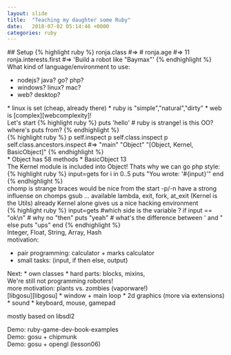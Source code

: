 ```yaml
---
layout: slide
title:  "Teaching my daughter some Ruby"
date:   2018-07-02 05:14:46 +0000
categories: ruby
---
```




<section markdown="1">
## Setup
{% highlight ruby %}
ronja.class
#=> #<Child>
ronja.age
#=> 11
ronja.interests.first
#=> 'Build a robot like "Baymax"'
{% endhighlight %}
</section>

<section markdown="1">
 What kind of language/environment to use:

 * nodejs? java? go? php?
 * windows? linux? mac?
 * web? desktop?
</section>

<section markdown="1">
 * linux is set (cheap, already there)
 * ruby is "simple","natural","dirty"
 * web is [complex][webcomplexity]!

 [webcomplexity]: https://github.com/kamranahmedse/developer-roadmap
</section>

<section markdown="1">
Let's start
{% highlight ruby %}
puts 'hello' # ruby is strange! is this OO? where's puts from?
{% endhighlight %}
</section>

<section markdown="1">
{% highlight ruby %}
p self.inspect
p self.class.inspect
p self.class.ancestors.inspect
#=>
"main"
"Object"
"[Object, Kernel, BasicObject]"
{% endhighlight %}

<aside class="notes" markdown="1">
 * Object has 58 methods
 * BasicObject 13
</aside>
</section>


<section markdown="1">
The Kernel module is included into Object! Thats why we can go php style:
{% highlight ruby %}
input=gets
for i in 0..5
  puts "You wrote: '#{input}'"
end
{% endhighlight %}
<aside class="notes" markdown="1">
 chomp is strange
 braces would be nice from the start
 -p/-n have a strong influense on chomps gsub ... available
 lambda, exit, fork, at_exit (Kernel is the Utils)
 already Kernel alone gives us a nice hacking environment
</aside>
</section>

<section markdown="1">
{% highlight ruby %}
 input=gets  #which side is the variable ?
 if input == "ok\n"  # why no "then"
   puts "yeah" # what's the difference between ' and "
 else
   puts "ups"
 end
{% endhighlight %}

</section>

<section markdown="1">
Integer, Float, String, Array, Hash
</section>

<section markdown="1">
motivation:

 * pair programming: calculator + marks calculator
 * small tasks: (input, if then else, output)
</section>


<section markdown="1">
Next:
* own classes
* hard parts: blocks, mixins,
</section>

<section markdown="1">
We're still not programming roboters!
</section>
<section markdown="1">
more motivation: plants vs. zombies (vaporware!)
</section>

<section markdown="1">
[libgosu][libgosu]
  * window + main loop
  * 2d graphics (more via extensions)
  * sound
  * keyboard, mouse, gamepad

mostly based on libsdl2

[libgosu]: https://www.libgosu.org/
</section>

<section>
  Demo:  ruby-game-dev-book-examples
</section>

<section>
  Demo: gosu + chipmunk
</section>

<section>
  Demo: gosu + opengl (lesson06)
</section>

